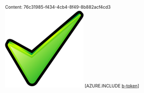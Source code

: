 Content: 76c31985-f434-4cb4-8f49-8b882acf4cd3![image](d4c0fcb9-fc68-4aea-a95d-c574a0b1de5b.png)
[AZURE.INCLUDE [b-token](c518ee98-e723-4da4-a329-f66a57d15cab.md)]
